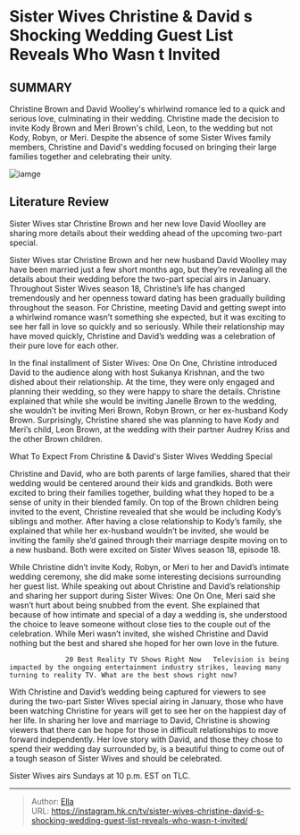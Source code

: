 # Sister Wives Christine &amp; David s Shocking Wedding Guest List Reveals Who Wasn t Invited


## SUMMARY 



  Christine Brown and David Woolley&#39;s whirlwind romance led to a quick and serious love, culminating in their wedding.   Christine made the decision to invite Kody Brown and Meri Brown&#39;s child, Leon, to the wedding but not Kody, Robyn, or Meri.   Despite the absence of some Sister Wives family members, Christine and David&#39;s wedding focused on bringing their large families together and celebrating their unity.  

![iamge](https://static1.srcdn.com/wordpress/wp-content/uploads/2023/12/sister-wives_-christine-david-s-wedding-has-a-shocking-guest-list-who-was-wasn-t-invited.jpg)

## Literature Review
Sister Wives star Christine Brown and her new love David Woolley are sharing more details about their wedding ahead of the upcoming two-part special.




Sister Wives star Christine Brown and her new husband David Woolley may have been married just a few short months ago, but they’re revealing all the details about their wedding before the two-part special airs in January. Throughout Sister Wives season 18, Christine’s life has changed tremendously and her openness toward dating has been gradually building throughout the season. For Christine, meeting David and getting swept into a whirlwind romance wasn’t something she expected, but it was exciting to see her fall in love so quickly and so seriously. While their relationship may have moved quickly, Christine and David’s wedding was a celebration of their pure love for each other.




In the final installment of Sister Wives: One On One, Christine introduced David to the audience along with host Sukanya Krishnan, and the two dished about their relationship. At the time, they were only engaged and planning their wedding, so they were happy to share the details. Christine explained that while she would be inviting Janelle Brown to the wedding, she wouldn’t be inviting Meri Brown, Robyn Brown, or her ex-husband Kody Brown. Surprisingly, Christine shared she was planning to have Kody and Meri’s child, Leon Brown, at the wedding with their partner Audrey Kriss and the other Brown children.


 What To Expect From Christine &amp; David&#39;s Sister Wives Wedding Special 
          

Christine and David, who are both parents of large families, shared that their wedding would be centered around their kids and grandkids. Both were excited to bring their families together, building what they hoped to be a sense of unity in their blended family. On top of the Brown children being invited to the event, Christine revealed that she would be including Kody’s siblings and mother. After having a close relationship to Kody’s family, she explained that while her ex-husband wouldn’t be invited, she would be inviting the family she’d gained through their marriage despite moving on to a new husband. Both were excited on Sister Wives season 18, episode 18.





 

While Christine didn’t invite Kody, Robyn, or Meri to her and David’s intimate wedding ceremony, she did make some interesting decisions surrounding her guest list. While speaking out about Christine and David’s relationship and sharing her support during Sister Wives: One On One, Meri said she wasn’t hurt about being snubbed from the event. She explained that because of how intimate and special of a day a wedding is, she understood the choice to leave someone without close ties to the couple out of the celebration. While Meri wasn’t invited, she wished Christine and David nothing but the best and shared she hoped for her own love in the future.

                  20 Best Reality TV Shows Right Now   Television is being impacted by the ongoing entertainment industry strikes, leaving many turning to reality TV. What are the best shows right now?    




With Christine and David’s wedding being captured for viewers to see during the two-part Sister Wives special airing in January, those who have been watching Christine for years will get to see her on the happiest day of her life. In sharing her love and marriage to David, Christine is showing viewers that there can be hope for those in difficult relationships to move forward independently. Her love story with David, and those they chose to spend their wedding day surrounded by, is a beautiful thing to come out of a tough season of Sister Wives and should be celebrated.

Sister Wives airs Sundays at 10 p.m. EST on TLC.



---

> Author: [Ella](https://instagram.hk.cn/)  
> URL: https://instagram.hk.cn/tv/sister-wives-christine-david-s-shocking-wedding-guest-list-reveals-who-wasn-t-invited/  

